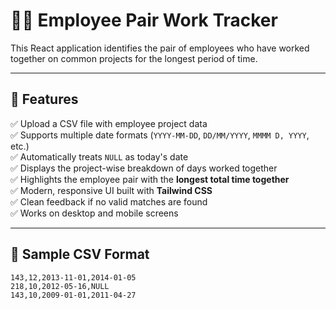 # 🧑‍💻 Employee Pair Work Tracker

This React application identifies the pair of employees who have worked together on common projects for the longest period of time.

---

## 📌 Features

✅ Upload a CSV file with employee project data  
✅ Supports multiple date formats (`YYYY-MM-DD`, `DD/MM/YYYY`, `MMMM D, YYYY`, etc.)  
✅ Automatically treats `NULL` as today's date  
✅ Displays the project-wise breakdown of days worked together  
✅ Highlights the employee pair with the **longest total time together**  
✅ Modern, responsive UI built with **Tailwind CSS**  
✅ Clean feedback if no valid matches are found  
✅ Works on desktop and mobile screens

---

## 📁 Sample CSV Format

```csv
143,12,2013-11-01,2014-01-05
218,10,2012-05-16,NULL
143,10,2009-01-01,2011-04-27
